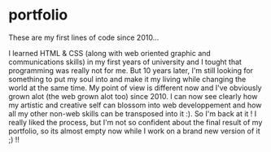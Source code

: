 # portfolio
These are my first lines of code since 2010...

I learned HTML & CSS (along with web oriented graphic and communications skills) in my first years of university and I tought that programming was really not for me.
But 10 years later, I'm still looking for something to put my soul into and make it my living while changing the world at the same time. 
My point of view is different now and I've obviously grown alot (the web grown alot too) since 2010. 
I can now see clearly how my artistic and creative self can blossom into web developpement and how all my other non-web skills can be transposed into it :).
So I'm back at it ! 
I really liked the process, but I'm not so confident about the final result of my portfolio, so its almost empty now while I work on a brand new version of it ;) !!
